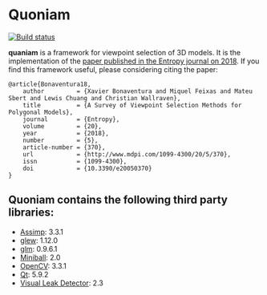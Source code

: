 Quoniam
=======
[![Build status](https://ci.appveyor.com/api/projects/status/hio6d5x99rvb9jg4?svg=true)](https://ci.appveyor.com/project/limdor/quoniam)


**quaniam** is a framework for viewpoint selection of 3D models.
It is the implementation of the [paper published in the Entropy journal on 2018](http://www.mdpi.com/1099-4300/20/5/370).
If you find this framework useful, please considering citing the paper:

```
@article{Bonaventura18,
    author         = {Xavier Bonaventura and Miquel Feixas and Mateu Sbert and Lewis Chuang and Christian Wallraven},
    title          = {A Survey of Viewpoint Selection Methods for Polygonal Models},
    journal        = {Entropy},
    volume         = {20},
    year           = {2018},
    number         = {5},
    article-number = {370},
    url            = {http://www.mdpi.com/1099-4300/20/5/370},
    issn           = {1099-4300},
    doi            = {10.3390/e20050370}
}
```

## Quoniam contains the following third party libraries:

* [Assimp](http://assimp.sourceforge.net/main_downloads.html): 3.3.1                   
* [glew](http://glew.sourceforge.net/): 1.12.0                  
* [glm](http://glm.g-truc.net/download.html): 0.9.6.1                  
* [Miniball](http://www.inf.ethz.ch/personal/gaertner/miniball.html): 2.0                 
* [OpenCV](http://opencv.org/): 3.3.1
* [Qt](http://qt.nokia.com/products): 5.9.2                     
* [Visual Leak Detector](https://vld.codeplex.com/): 2.3

